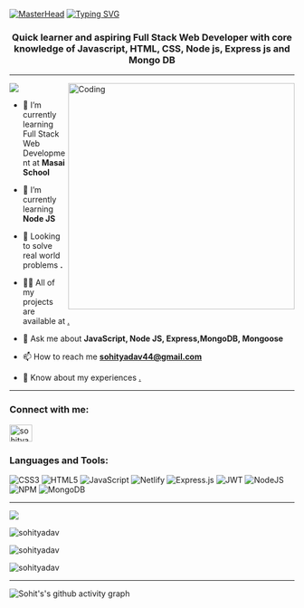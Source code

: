 [![MasterHead](https://www.wingstechsolutions.com/wp-content/uploads/2022/03/full-stack-development.gif)](https://SohitYadav.io)
<a href="https://git.io/typing-svg"><img src="https://readme-typing-svg.herokuapp.com?font=Fira+Code&size=40&pause=1000&center=true&vCenter=true&width=935&height=100&lines=Hello👋,+I'm+Sohit+Yadav..!;+Full-Stack+Web+Developer..." alt="Typing SVG" /></a>


<h3 align="center">Quick learner and aspiring Full Stack Web Developer with core knowledge of Javascript, HTML, CSS, Node js, Express js and Mongo DB</h3>
<hr>
<img align="right" alt="Coding" width="400" src="https://cdn.dribbble.com/users/1162077/screenshots/3848914/programmer.gif">







[![](https://visitcount.itsvg.in/api?id=SohitYadav&icon=0&color=0)](https://visitcount.itsvg.in)

<!-- Proudly created with GPRM ( https://gprm.itsvg.in ) -->

- 🔭 I’m currently learning Full Stack Web Development at **Masai School**

- 🌱 I’m currently learning **Node JS**

- 👯 Looking to solve real world problems **.**

- 👨‍💻 All of my projects are available at [.](.)

- 💬 Ask me about **JavaScript, Node JS, Express,MongoDB, Mongoose**

- 📫 How to reach me **sohityadav44@gmail.com**

- 📄 Know about my experiences [.](.)
<hr>
<h3 align="left">Connect with me:</h3>
<p align="left">
<a href="https://linkedin.com/in/sohit-yadav" target="blank"><img align="center" src="https://raw.githubusercontent.com/rahuldkjain/github-profile-readme-generator/master/src/images/icons/Social/linked-in-alt.svg" alt="sohityadav" height="30" width="40" /></a>
</p>

<h3 align="left">Languages and Tools:</h3>

![CSS3](https://img.shields.io/badge/css3-%231572B6.svg?style=for-the-badge&logo=css3&logoColor=white) 
![HTML5](https://img.shields.io/badge/html5-%23E34F26.svg?style=for-the-badge&logo=html5&logoColor=white)
![JavaScript](https://img.shields.io/badge/javascript-%23323330.svg?style=for-the-badge&logo=javascript&logoColor=%23F7DF1E)
![Netlify](https://img.shields.io/badge/netlify-%23000000.svg?style=for-the-badge&logo=netlify&logoColor=#00C7B7)
![Express.js](https://img.shields.io/badge/express.js-%23404d59.svg?style=for-the-badge&logo=express&logoColor=%2361DAFB)
![JWT](https://img.shields.io/badge/JWT-black?style=for-the-badge&logo=JSON%20web%20tokens)
![NodeJS](https://img.shields.io/badge/node.js-6DA55F?style=for-the-badge&logo=node.js&logoColor=white) 
![NPM](https://img.shields.io/badge/NPM-%23000000.svg?style=for-the-badge&logo=npm&logoColor=white)
![MongoDB](https://img.shields.io/badge/MongoDB-%234ea94b.svg?style=for-the-badge&logo=mongodb&logoColor=white)

  <hr>
  
![](https://github-profile-trophy.vercel.app/?username=SohitYadav&theme=tokyonight&no-frame=true&no-bg=false&margin-w=4)


<p><img src="https://github-readme-stats.vercel.app/api/top-langs?username=sohityadav&show_icons=true&hide_border=true&locale=en&layout=compact&theme=tokyonight&no-frame=true&no-bg=false&margin-w=4" alt="sohityadav" /></p>

<p><img  src="https://github-readme-stats.vercel.app/api?username=sohityadav&show_icons=true&locale=en&theme=tokyonight&hide_border=true&include_all_commits=true&count_private=true&layout=compact" alt="sohityadav" /></p>

<p><img align="center" src="https://github-readme-streak-stats.herokuapp.com/?user=sohityadav&&theme=tokyonight&hide_border=true" alt="sohityadav" /></p>
<hr>

![Sohit's's github activity graph](https://github-readme-activity-graph.cyclic.app/graph?username=SohitYadav&theme=tokyo-night&hide_border=true)
